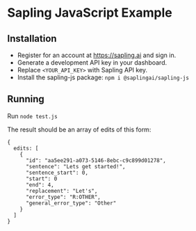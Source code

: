 # Sapling JavaScript Example

## Installation

- Register for an account at https://sapling.ai and sign in.
- Generate a development API key in your dashboard.
- Replace `<YOUR_API_KEY>` with Sapling API key.
- Install the sapling-js package: `npm i @saplingai/sapling-js`

## Running

Run `node test.js`

The result should be an array of edits of this form:

```
{
  edits: [
    {
      "id": "aa5ee291-a073-5146-8ebc-c9c899d01278",
      "sentence": "Lets get started!",
      "sentence_start": 0,
      "start": 0
      "end": 4,
      "replacement": "Let's",
      "error_type": "R:OTHER",
      "general_error_type": "Other"
    }
  ]
}
```
